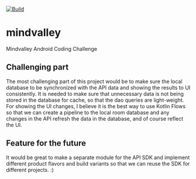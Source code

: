 [![Build](https://github.com/minthura/mindvalley/actions/workflows/gradle-publish.yml/badge.svg?branch=main)](https://github.com/minthura/mindvalley/actions/workflows/gradle-publish.yml)

# mindvalley
Mindvalley Android Coding Challenge

## Challenging part

The most challenging part of this project would be to make sure the local database to be synchronized with the API data and showing the results to UI consistently. It is needed to make sure that unnecessary data is not being stored in the database for cache, so that the dao queries are light-weight. For showing the UI changes, I believe it is the best way to use Kotlin Flows so that we can create a pipeline to the local room database and any changes in the API refresh the data in the database, and of course reflect the UI.

## Feature for the future

It would be great to make a separate module for the API SDK and implement different product flavors and build variants so that we can reuse the SDK for different projects. :)
